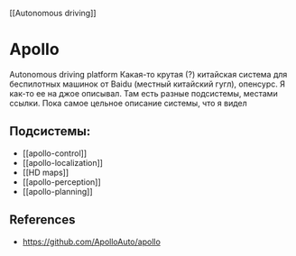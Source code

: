 [[Autonomous driving]]
# Apollo
Autonomous driving platform
Какая-то крутая (?) китайская система для беспилотных машинок от Baidu (местный китайский гугл), опенсурс. Я как-то ее на джое описывал. Там есть разные подсистемы, местами ссылки. Пока самое цельное описание системы, что я видел

## Подсистемы:
- [[apollo-control]]
- [[apollo-localization]]
- [[HD maps]]
- [[apollo-perception]]
- [[apollo-planning]]


## References
- https://github.com/ApolloAuto/apollo



